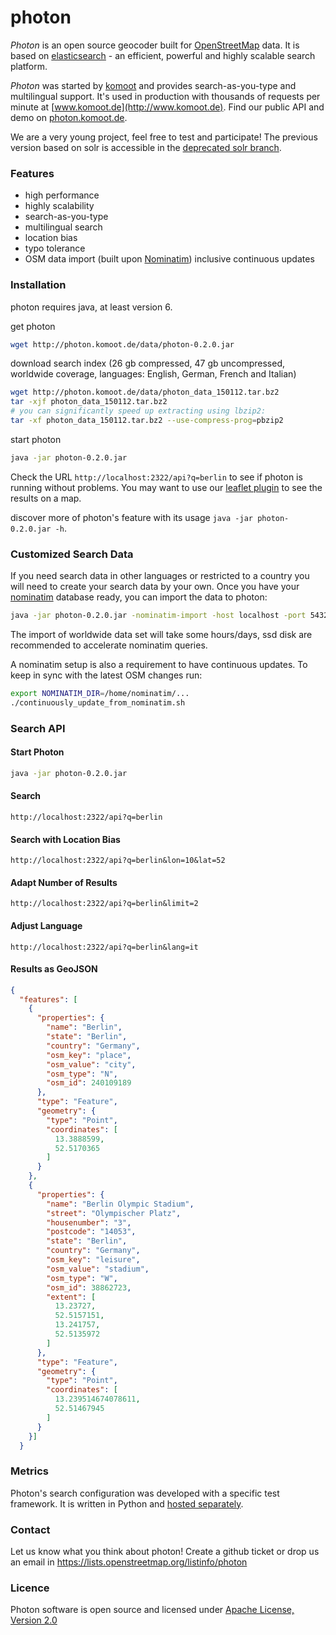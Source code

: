 # photon

_Photon_ is an open source geocoder built for [OpenStreetMap](http://www.osm.org) data. It is based on [elasticsearch](http://elasticsearch.org/) - an efficient, powerful and highly scalable search platform.

_Photon_ was started by [komoot](http://www.komoot.de) and provides search-as-you-type and multilingual support. It's used in production with thousands of requests per minute at [www.komoot.de](http://www.komoot.de). Find our public API and demo on [photon.komoot.de](http://photon.komoot.de).

We are a very young project, feel free to test and participate! The previous version based on solr is accessible in the [deprecated solr branch](https://github.com/komoot/photon/tree/deprecated-solr-version).

### Features
- high performance
- highly scalability
- search-as-you-type
- multilingual search
- location bias
- typo tolerance
- OSM data import (built upon [Nominatim](https://github.com/twain47/Nominatim)) inclusive continuous updates


### Installation

photon requires java, at least version 6.

get photon
```bash
wget http://photon.komoot.de/data/photon-0.2.0.jar
```

download search index (26 gb compressed, 47 gb uncompressed, worldwide coverage, languages: English, German, French and Italian)
 ```bash
wget http://photon.komoot.de/data/photon_data_150112.tar.bz2
tar -xjf photon_data_150112.tar.bz2
# you can significantly speed up extracting using lbzip2:
tar -xf photon_data_150112.tar.bz2 --use-compress-prog=pbzip2
 ```
 
start photon
```bash
java -jar photon-0.2.0.jar
```

Check the URL `http://localhost:2322/api?q=berlin` to see if photon is running without problems. You may want to use our [leaflet plugin](https://github.com/komoot/leaflet.photon) to see the results on a map.

discover more of photon's feature with its usage `java -jar photon-0.2.0.jar -h`.



### Customized Search Data
If you need search data in other languages or restricted to a country you will need to create your search data by your own.
Once you have your [nominatim](https://github.com/twain47/Nominatim) database ready, you can import the data to photon:

```bash
java -jar photon-0.2.0.jar -nominatim-import -host localhost -port 5432 -database nominatim -user nominatim -password ... -languages es,fr
```

The import of worldwide data set will take some hours/days, ssd disk are recommended to accelerate nominatim queries.

A nominatim setup is also a requirement to have continuous updates. To keep in sync with the latest OSM changes run:

```bash
export NOMINATIM_DIR=/home/nominatim/...
./continuously_update_from_nominatim.sh
```

### Search API
#### Start Photon
```bash
java -jar photon-0.2.0.jar
```

#### Search
```
http://localhost:2322/api?q=berlin
```

#### Search with Location Bias
```
http://localhost:2322/api?q=berlin&lon=10&lat=52
```

#### Adapt Number of Results
```
http://localhost:2322/api?q=berlin&limit=2
```

#### Adjust Language
```
http://localhost:2322/api?q=berlin&lang=it
```

#### Results as GeoJSON
```json
{
  "features": [
    {
      "properties": {
        "name": "Berlin",
        "state": "Berlin",
        "country": "Germany",
        "osm_key": "place",
        "osm_value": "city",
        "osm_type": "N",
        "osm_id": 240109189
      },
      "type": "Feature",
      "geometry": {
        "type": "Point",
        "coordinates": [
          13.3888599,
          52.5170365
        ]
      }
    },
    {
      "properties": {
        "name": "Berlin Olympic Stadium",
        "street": "Olympischer Platz",
        "housenumber": "3",
        "postcode": "14053",
        "state": "Berlin",
        "country": "Germany",
        "osm_key": "leisure",
        "osm_value": "stadium",
        "osm_type": "W",
        "osm_id": 38862723,
        "extent": [
          13.23727,
          52.5157151,
          13.241757,
          52.5135972
        ]
      },
      "type": "Feature",
      "geometry": {
        "type": "Point",
        "coordinates": [
          13.239514674078611,
          52.51467945
        ]
      }
    }]
  }
```

### Metrics

Photon's search configuration was developed with a specific test framework. It is written in Python and [hosted separately](https://github.com/yohanboniface/osm-geocoding-tester).

### Contact
Let us know what you think about photon! Create a github ticket or drop us an email in https://lists.openstreetmap.org/listinfo/photon

### Licence
Photon software is open source and licensed under [Apache License, Version 2.0](http://opensource.org/licenses/Apache-2.0)
